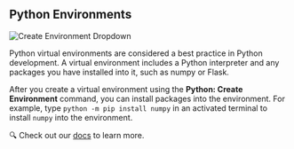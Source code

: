 ## Python Environments

<img src="create-environment.svg" alt="Create Environment Dropdown">

Python virtual environments are considered a best practice in Python development. A virtual environment includes a Python interpreter and any packages you have installed into it, such as numpy or Flask.

After you create a virtual environment using the **Python: Create Environment** command, you can install packages into the environment.
For example, type `python -m pip install numpy` in an activated terminal to install `numpy` into the environment.

🔍 Check out our [docs](https://aka.ms/pythonenvs) to learn more.
